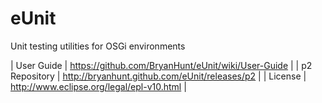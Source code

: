 eUnit
=====

Unit testing utilities for OSGi environments

| User Guide    | https://github.com/BryanHunt/eUnit/wiki/User-Guide |
| p2 Repository | http://bryanhunt.github.com/eUnit/releases/p2      |
| License       | http://www.eclipse.org/legal/epl-v10.html          |
